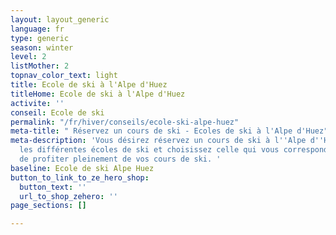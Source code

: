 ```yaml
---
layout: layout_generic
language: fr
type: generic
season: winter
level: 2
listMother: 2
topnav_color_text: light
title: Ecole de ski à l'Alpe d'Huez
titleHome: Ecole de ski à l'Alpe d'Huez
activite: ''
conseil: Ecole de ski
permalink: "/fr/hiver/conseils/ecole-ski-alpe-huez"
meta-title: " Réservez un cours de ski - Ecoles de ski à l'Alpe d'Huez"
meta-description: 'Vous désirez réservez un cours de ski à l''Alpe d''Huez? Découvrez
  les différentes écoles de ski et choisissez celle qui vous correspond le mieux afin
  de profiter pleinement de vos cours de ski. '
baseline: Ecole de ski Alpe Huez
button_to_link_to_ze_hero_shop:
  button_text: ''
  url_to_shop_zehero: ''
page_sections: []

---
```

